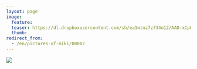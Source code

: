 ```yaml
---
layout: page
image:
  feature:
  teaser: https://dl.dropboxusercontent.com/sh/ea1wtnz7z734o12/AAD-xCp6Qpnb-fEndGvWwbx2a/mikin-kuvat/2/IMG00049-245px.jpg
  thumb:
redirect_from:
  - /en/pictures-of-miki/00002
---
```


[![](https://dl.dropboxusercontent.com/sh/ea1wtnz7z734o12/AACacqw5a7DbMHbuUKqTJUyUa/mikin-kuvat/2/IMG00049-800px.jpg)](https://dl.dropboxusercontent.com/sh/ea1wtnz7z734o12/AACTVvT7EFVjn685RQdlmKHBa/mikin-kuvat/2/IMG00049.jpg)
